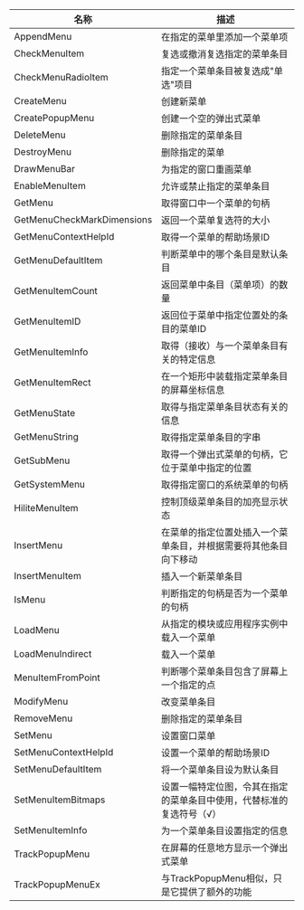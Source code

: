 |            名称            |                              描述                              |
| -------------------------- | -------------------------------------------------------------- |
| AppendMenu                 | 在指定的菜单里添加一个菜单项                                      |
| CheckMenuItem              | 复选或撤消复选指定的菜单条目                                      |
| CheckMenuRadioItem         | 指定一个菜单条目被复选成"单选"项目                                 |
| CreateMenu                 | 创建新菜单                                                      |
| CreatePopupMenu            | 创建一个空的弹出式菜单                                           |
| DeleteMenu                  | 删除指定的菜单条目                                               |
| DestroyMenu                 | 删除指定的菜单                                                  |
| DrawMenuBar                | 为指定的窗口重画菜单                                             |
| EnableMenuItem             | 允许或禁止指定的菜单条目                                         |
| GetMenu                    | 取得窗口中一个菜单的句柄                                         |
| GetMenuCheckMarkDimensions | 返回一个菜单复选符的大小                                         |
| GetMenuContextHelpId       | 取得一个菜单的帮助场景ID                                         |
| GetMenuDefaultItem         | 判断菜单中的哪个条目是默认条目                                    |
| GetMenuItemCount           | 返回菜单中条目（菜单项）的数量                                    |
| GetMenuItemID              | 返回位于菜单中指定位置处的条目的菜单ID                             |
| GetMenuItemInfo            | 取得（接收）与一个菜单条目有关的特定信息                           |
| GetMenuItemRect            | 在一个矩形中装载指定菜单条目的屏幕坐标信息                         |
| GetMenuState               | 取得与指定菜单条目状态有关的信息                                  |
| GetMenuString              | 取得指定菜单条目的字串                                           |
| GetSubMenu                 | 取得一个弹出式菜单的句柄，它位于菜单中指定的位置                    |
| GetSystemMenu              | 取得指定窗口的系统菜单的句柄                                      |
| HiliteMenuItem             | 控制顶级菜单条目的加亮显示状态                                    |
| InsertMenu                 | 在菜单的指定位置处插入一个菜单条目，并根据需要将其他条目向下移动      |
| InsertMenuItem             | 插入一个新菜单条目                                               |
| IsMenu                     | 判断指定的句柄是否为一个菜单的句柄                                |
| LoadMenu                   | 从指定的模块或应用程序实例中载入一个菜单                           |
| LoadMenuIndirect           | 载入一个菜单                                                    |
| MenuItemFromPoint          | 判断哪个菜单条目包含了屏幕上一个指定的点                           |
| ModifyMenu                 | 改变菜单条目                                                    |
| RemoveMenu                 | 删除指定的菜单条目                                               |
| SetMenu                    | 设置窗口菜单                                                    |
| SetMenuContextHelpId       | 设置一个菜单的帮助场景ID                                         |
| SetMenuDefaultItem         | 将一个菜单条目设为默认条目                                        |
| SetMenuItemBitmaps         | 设置一幅特定位图，令其在指定的菜单条目中使用，代替标准的复选符号（√） |
| SetMenuItemInfo            | 为一个菜单条目设置指定的信息                                      |
| TrackPopupMenu             | 在屏幕的任意地方显示一个弹出式菜单                                |
| TrackPopupMenuEx           | 与TrackPopupMenu相似，只是它提供了额外的功能                      |
